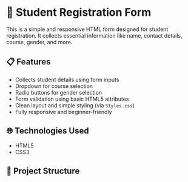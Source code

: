 # 📝 Student Registration Form

This is a simple and responsive HTML form designed for student registration. It collects essential information like name, contact details, course, gender, and more.

## 📋 Features

- Collects student details using form inputs
- Dropdown for course selection
- Radio buttons for gender selection
- Form validation using basic HTML5 attributes
- Clean layout and simple styling (via `Styles.css`)
- Fully responsive and beginner-friendly

## 🌐 Technologies Used

- HTML5
- CSS3

## 📁 Project Structure

